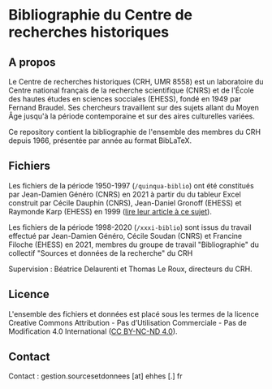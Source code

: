 # Bibliographie du Centre de recherches historiques

## A propos

Le Centre de recherches historiques (CRH, UMR 8558) est un laboratoire du Centre national français de la recherche scientifique (CNRS) et de l'École des hautes études en sciences socciales (EHESS), fondé en 1949 par Fernand Braudel. Ses chercheurs travaillent sur des sujets allant du Moyen Âge jusqu'à la période contemporaine et sur des aires culturelles variées.

Ce repository contient la bibliographie de l'ensemble des membres du CRH depuis 1966, présentée par année au format BibLaTeX.

## Fichiers

Les fichiers de la période 1950-1997 (`/quinqua-biblio`) ont été constitués par Jean-Damien Généro (CNRS) en 2021 à partir du du tableur Excel construit par Cécile Dauphin (CNRS), Jean-Daniel Gronoff (EHESS) et Raymonde Karp (EHESS) en 1999 ([lire leur article à ce sujet](https://doi.org/10.4000/ccrh.3053)). 

Les fichiers de la période 1998-2020 (`/xxxi-biblio`) sont issus du travail effectué par Jean-Damien Généro, Cécile Soudan (CNRS) et Francine Filoche (EHESS) en 2021, membres du groupe de travail "Bibliographie" du collectif "Sources et données de la recherche" du CRH

Supervision : Béatrice Delaurenti et Thomas Le Roux, directeurs du CRH.

## Licence

L'ensemble des fichiers et données est placé sous les termes de la licence Creative Commons Attribution - Pas d’Utilisation Commerciale - Pas de Modification 4.0 International ([CC BY-NC-ND 4.0](https://creativecommons.org/licenses/by-nc-nd/4.0/legalcode.fr)).

## Contact

Contact : gestion.sourcesetdonnees [at] ehhes [.] fr
